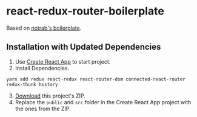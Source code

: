 # react-redux-router-boilerplate

Based on [notrab's boilerplate](https://github.com/notrab/create-react-app-redux).

## Installation with Updated Dependencies



1. Use [Create React App](https://github.com/facebook/create-react-app) to start project.
2. Install Dependencies. 
```
yarn add redux react-redux react-router-dom connected-react-router redux-thunk history
```
3. [Download](https://github.com/nashkenazy/react-redux-router-starter/archive/master.zip) this project's ZIP.
4. Replace the `public` and `src` folder in the Create React App project with the ones from the ZIP.
